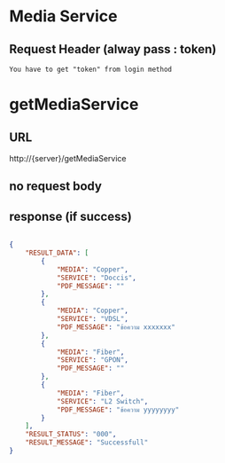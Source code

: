 
# Media Service

## Request Header (alway pass : token) 
    You have to get "token" from login method 

# getMediaService

## URL 

http://{server}/getMediaService

## no request body

## response (if success)

```json

{
    "RESULT_DATA": [
        {
            "MEDIA": "Copper",
            "SERVICE": "Doccis",
            "PDF_MESSAGE": ""
        },
        {
            "MEDIA": "Copper",
            "SERVICE": "VDSL",
            "PDF_MESSAGE": "ข้อความ xxxxxxx"
        },
        {
            "MEDIA": "Fiber",
            "SERVICE": "GPON",
            "PDF_MESSAGE": ""
        },
        {
            "MEDIA": "Fiber",
            "SERVICE": "L2 Switch",
            "PDF_MESSAGE": "ข้อความ yyyyyyyy"
        }
    ],
    "RESULT_STATUS": "000",
    "RESULT_MESSAGE": "Successfull"
}

```